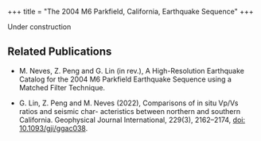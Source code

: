 +++
title = "The 2004 M6 Parkfield, California, Earthquake Sequence"
+++

Under construction

## Related Publications

+ M. Neves, Z. Peng and G. Lin (in rev.), A High-Resolution Earthquake Catalog for the 2004 M6 Parkfield Earthquake Sequence using a Matched Filter Technique.

+ G. Lin, Z. Peng and M. Neves (2022), Comparisons of in situ Vp/Vs ratios and seismic char- acteristics between northern and southern California. Geophysical Journal International, 229(3), 2162–2174, [doi: 10.1093/gji/ggac038](https://doi.org/10.1093/gji/ggac038).